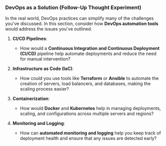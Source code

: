 ### **DevOps as a Solution** (Follow-Up Thought Experiment)

In the real world, DevOps practices can simplify many of the challenges you've discussed. In this section, consider how **DevOps automation tools** would address the issues you've outlined.

1. **CI/CD Pipelines**:
    - How would a **Continuous Integration and Continuous Deployment (CI/CD)** pipeline help automate deployments and reduce the need for manual intervention?
   
2. **Infrastructure as Code (IaC)**:
    - How could you use tools like **Terraform** or **Ansible** to automate the creation of servers, load balancers, and databases, making the scaling process easier?

3. **Containerization**:
    - How would **Docker** and **Kubernetes** help in managing deployments, scaling, and configurations across multiple servers and regions?

4. **Monitoring and Logging**:
    - How can **automated monitoring and logging** help you keep track of deployment health and ensure that any issues are detected early?


